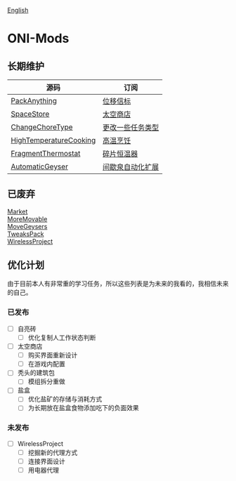 [English](./README.md)

# ONI-Mods
## 长期维护
|  源码   | 订阅  |
|  ----  | ----  |
| [PackAnything](./PackAnything/)  | [位移信标](https://steamcommunity.com/sharedfiles/filedetails/?id=3007505281)|
| [SpaceStore](./SpaceStore/)  |  [太空商店](https://steamcommunity.com/sharedfiles/filedetails/?id=3215097987)|
| [ChangeChoreType](./ChangeChoreType/) | [更改一些任务类型](https://steamcommunity.com/sharedfiles/filedetails/?id=3016925992) |
| [HighTemperatureCooking](./HighTemperatureCooking/) | [高温烹饪](https://steamcommunity.com/sharedfiles/filedetails/?id=3244175954) |
| [FragmentThermostat](./FragmentThermostat/) | [碎片恒温器](https://steamcommunity.com/sharedfiles/filedetails/?id=3253994678) |
| [AutomaticGeyser](./AutomaticGeyser/) | [间歇泉自动化扩展](https://steamcommunity.com/sharedfiles/filedetails/?id=3280352025) |

## 已废弃
[Market](./Market)  
[MoreMovable](./MoreMovable)  
[MoveGeysers](./MoveGeysers)  
[TweaksPack](./TweaksPack)  
[WirelessProject](./WirelessProject)

## 优化计划
由于目前本人有非常重的学习任务，所以这些列表是为未来的我看的，我相信未来的自己。
### 已发布
- [ ] 自亮砖
  - [ ] 优化复制人工作状态判断
- [ ] 太空商店
  - [ ] 购买界面重新设计
  - [ ] 在游戏内配置
- [ ] 秃头的建筑包
  - [ ] 模组拆分重做
- [ ] 盐盒
  - [ ] 优化盐矿的存储与消耗方式
  - [ ] 为长期放在盐盒食物添加吃下的负面效果
### 未发布
- [ ] WirelessProject
  - [ ] 挖掘新的代理方式
  - [ ] 连接界面设计
  - [ ] 用电器代理